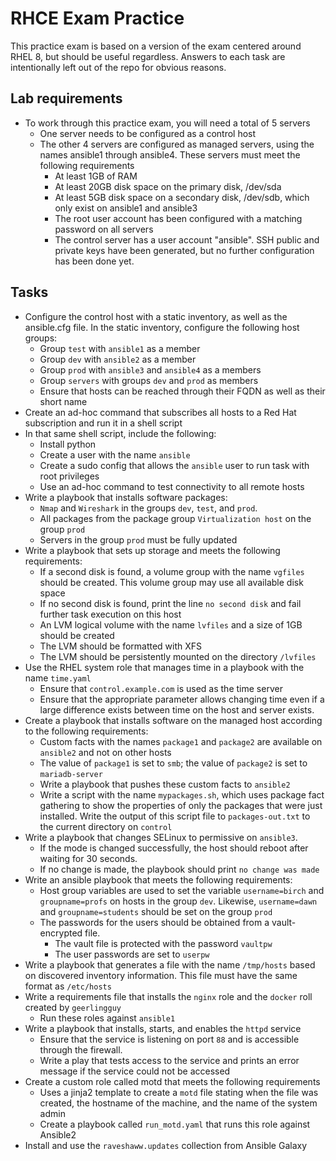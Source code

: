 # RHCE Exam Practice
This practice exam is based on a version of the exam centered around RHEL 8, but should be useful regardless. Answers to each task are intentionally left out of the repo for obvious reasons.
## Lab requirements
- To work through this practice exam, you will need a total of 5 servers
    - One server needs to be configured as a control host
    - The other 4 servers are configured as managed servers, using the names ansible1 through ansible4. These servers must meet the following requirements
        - At least 1GB of RAM
        - At least 20GB disk space on the primary disk, /dev/sda
        - At least 5GB disk space on a secondary disk, /dev/sdb, which only exist on ansible1 and ansible3
        - The root user account has been configured with a matching password on all servers
        - The control server has a user account "ansible". SSH public and private keys have been generated, but no further configuration has been done yet.
## Tasks
- Configure the control host with a static inventory, as well as the ansible.cfg file. In the static inventory, configure the following host groups:
    - Group `test` with `ansible1` as a member
    - Group `dev` with `ansible2` as a member
    - Group `prod` with `ansible3` and `ansible4` as a members
    - Group `servers` with groups `dev` and `prod` as members
    - Ensure that hosts can be reached through their FQDN as well as their short name
- Create an ad-hoc command that subscribes all hosts to a Red Hat subscription and run it in a shell script
- In that same shell script, include the following:
    - Install python
    - Create a user with the name `ansible`
    - Create a sudo config that allows the `ansible` user to run task with root privileges
    - Use an ad-hoc command to test connectivity to all remote hosts
- Write a playbook that installs software packages:
    - `Nmap` and `Wireshark` in the groups `dev`, `test`, and `prod`.
    - All packages from the package group `Virtualization host` on the group `prod`
    - Servers in the group `prod` must be fully updated
- Write a playbook that sets up storage and meets the following requirements:
    - If a second disk is found, a volume group with the name `vgfiles` should be created. This volume group may use all available disk space
    - If no second disk is found, print the line `no second disk` and fail further task execution on this host
    - An LVM logical volume with the name `lvfiles` and a size of 1GB should be created
    - The LVM should be formatted with XFS
    - The LVM should be persistently mounted on the directory `/lvfiles`
- Use the RHEL system role that manages time in a playbook with the name `time.yaml`
    - Ensure that `control.example.com` is used as the time server
    - Ensure that the appropriate parameter allows changing time even if a large difference exists between time on the host and server exists.
- Create a playbook that installs software on the managed host according to the following requirements:
    - Custom facts with the names `package1` and `package2` are available on `ansible2` and not on other hosts
    - The value of `package1` is set to `smb`; the value of `package2` is set to `mariadb-server`
    - Write a playbook that pushes these custom facts to `ansible2`
    - Write a script with the name `mypackages.sh`, which uses package fact gathering to show the properties of only the packages that were just installed. Write the output of this script file to `packages-out.txt` to the current directory on `control`
- Write a playbook that changes SELinux to permissive on `ansible3`.
    - If the mode is changed successfully, the host should reboot after waiting for 30 seconds. 
    - If no change is made, the playbook should print `no change was made`
- Write an ansible playbook that meets the following requirements:
    - Host group variables are used to set the variable `username=birch` and `groupname=profs` on hosts in the group `dev`. Likewise, `username=dawn` and `groupname=students` should be set on the group `prod`
    - The passwords for the users should be obtained from a vault-encrypted file.
        - The vault file is protected with the password `vaultpw`
        - The user passwords are set to `userpw`
- Write a playbook that generates a file with the name `/tmp/hosts` based on discovered inventory information. This file must have the same format as `/etc/hosts`
- Write a requirements file that installs the `nginx` role and the `docker` roll created by `geerlingguy` 
    - Run these roles against `ansible1`
- Write a playbook that installs, starts, and enables the `httpd` service
    - Ensure that the service is listening on port `88` and is accessible through the firewall.
    - Write a play that tests access to the service and prints an error message if the service could not be accessed
- Create a custom role called motd that meets the following requirements
    - Uses a jinja2 template to create a `motd` file stating when the file was created, the hostname of the machine, and the name of the system admin
    - Create a playbook called `run_motd.yaml` that runs this role against Ansible2
- Install and use the `raveshaww.updates` collection from Ansible Galaxy